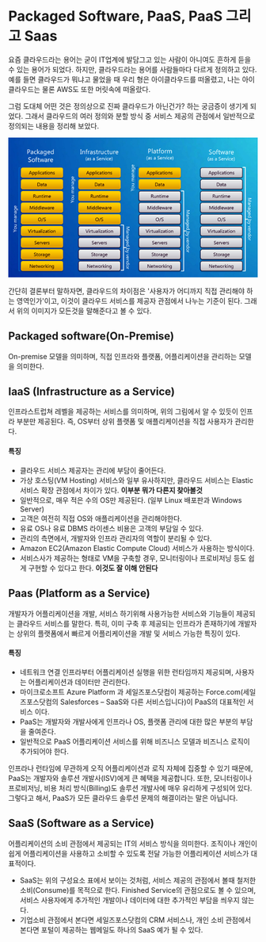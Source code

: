 # Packaged Software, PaaS, PaaS 그리고 Saas

요즘 클라우드라는 용어는 굳이 IT업계에 발담그고 있는 사람이 아니여도 흔하게 듣을 수 있는 용어가 되었다. 하지만, 클라우드라는 용어를 사람들마다 다르게 정의하고 있다. 예를 들면 클라우드가 뭐냐고 물었을 때 우리 형은 아이클라우드를 떠올렸고, 나는 아이클라우드는 물론 AWS도 또한 머릿속에 떠올랐다.

그럼 도대체 어떤 것은 정의상으로 진짜 클라우드가 아닌건가? 하는 궁금증이 생기게 되었다. 그래서 클라우드의 여러 정의와 분할 방식 중 서비스 제공의 관점에서 일반적으로 정의되는 내용을 정리해 보았다.

![cloud](image/cloud.jpg)

간단히 결론부터 말하자면, 클라우드의 차이점은 '사용자가 어디까지 직접 관리해야 하는 영역인가'이고, 이것이 클라우드 서비스를 제공자 관점에서 나누는 기준이 된다. 그래서 위의 이미지가 모든것을 말해준다고 볼 수 있다.	

## Packaged software(On-Premise)
On-premise 모델을 의미하며, 직접 인프라와 플랫폼, 어플리케이션을 관리하는 모델을 의미한다.

## IaaS (Infrastructure as a Service)

인프라스트럽쳐 레벨을 제공하는 서비스를 의미하며, 위의 그림에서 알 수 있듯이 인프라 부분만 제공된다. 즉, OS부터 상위 플랫폼 및 애플리케이션을 직접 사용자가 관리한다.

#### 특징

* 클라우드 서비스 제공자는 관리에 부담이 줄어든다.
* 가상 호스팅(VM Hosting) 서비스와 일부 유사하지만, 클라우드 서비스는 Elastic 서비스 확장 관점에서 차이가 있다. **이부분 뭐가 다른지 찾아볼것**
* 일반적으로, 매우 적은 수의 OS만 제공된다. (일부 Linux 배포판과 Windows Server)
* 고객은 여전히 직접 OS와 애플리케이션을 관리해야한다.
* 유료 OS나 유료 DBMS 라이센스 비용은 고객의 부담일 수 있다.
* 관리의 측면에서, 개발자와 인프라 관리자의 역할이 분리될 수 있다.
* Amazon EC2(Amazon Elastic Compute Cloud) 서비스가 사용하는 방식이다.
* 서비스사가 제공하는 형태로 VM을 구축할 경우, 모니터링이나 프로비저닝 등도 쉽게 구현할 수 있다고 한다. **이것도 잘 이해 안된다**

## Paas (Platform as a Service)

개발자가 어플리케이션을 개발, 서비스 하기위해 사용가능한 서비스와 기능들이 제공되는 클라우드 서비스를 말한다. 특히, 이미 구축 후 제공되는 인프라가 존재하기에 개발자는 상위의 플랫폼에서 빠르게 어플리케이션을 개발 및 서비스 가능한 특징이 있다.

#### 특징

* 네트워크 연결 인프라부터 어플리케이션 실행을 위한 런타임까지 제공되며, 사용자는 어플리케이션과 데이터만 관리한다.
* 마이크로소프트 Azure Platform 과 세일즈포스닷컴이 제공하는 Force.com(세일즈포스닷컴의 Salesforces – SaaS와 다른 서비스입니다)이 PaaS의 대표적인 서비스 이다.
* PaaS는 개발자와 개발사에게 인프라나 OS, 플랫폼 관리에 대한 많은 부분의 부담을 줄여준다.
* 일반적으로 PaaS 어플리케이션 서비스를 위해 비즈니스 모델과 비즈니스 로직이 추가되어야 한다.

인프라나 런타임에 무관하게 오직 어플리케이션과 로직 자체에 집중할 수 있기 때문에, PaaS는 개발자와 솔루션 개발사(ISV)에게 큰 혜택을 제공합니다. 또한, 모니터링이나 프로비저닝, 비용 처리 방식(Billing)도 솔루션 개발사에 매우 유리하게 구성되어 있다. 그렇다고 해서, PaaS가 모든 클라우드 솔루션 문제의 해결이라는 말은 아닙니다.

## SaaS (Software as a Service)

어플리케이션의 소비 관점에서 제공되는 IT의 서비스 방식을 의미한다. 조직이나 개인이 쉽게 어플리케이션을 사용하고 소비할 수 있도록 전달 가능한 어플리케이션 서비스가 대표적이다.

* SaaS는 위의 구성요소 표에서 보이는 것처럼, 서비스 제공의 관점에서 볼때 철저한 소비(Consume)를 목적으로 한다. Finished Service의 관점으로도 볼 수 있으며, 서비스 사용자에게 추가적인 개발이나 데이터에 대한 추가적인 부담을 씌우지 않는다.
* 기업소비 관점에서 본다면 세일즈포스닷컴의 CRM 서비스나,  개인 소비 관점에서 본다면 포털이 제공하는 웹메일도 하나의 SaaS 예가 될 수 있다.
